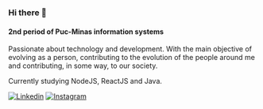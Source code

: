 ### Hi there 👋

#### 2nd period of Puc-Minas information systems
Passionate about technology and development.
With the main objective of evolving as a person, contributing to the evolution of the people around me and contributing, in some way, to our society.

Currently studying NodeJS, ReactJS and Java.

[![Linkedin](https://www.timothypope.co.uk/wp-content/uploads/2018/05/linkedin-logo-icon-655421.png)](www.linkedin.com/in/arthurpimentabraga)
[![Instagram](https://image.flaticon.com/icons/png/128/174/174855.png)](https://www.instagram.com/arthurpbraga_/)
